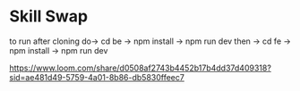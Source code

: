 # Skill Swap

to run after cloning do-> cd be -> npm install -> npm run dev
then -> cd fe -> npm install -> npm run dev

https://www.loom.com/share/d0508af2743b4452b17b4dd37d409318?sid=ae481d49-5759-4a01-8b86-db5830ffeec7